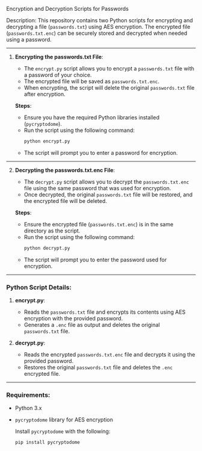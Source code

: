 Encryption and Decryption Scripts for Passwords

Description:
This repository contains two Python scripts for encrypting and decrypting a file (`passwords.txt`) using AES encryption. The encrypted file (`passwords.txt.enc`) can be securely stored and decrypted when needed using a password.

---

1. **Encrypting the passwords.txt File**:
   - The `encrypt.py` script allows you to encrypt a `passwords.txt` file with a password of your choice.
   - The encrypted file will be saved as `passwords.txt.enc`.
   - When encrypting, the script will delete the original `passwords.txt` file after encryption.

   **Steps**:
   - Ensure you have the required Python libraries installed (`pycryptodome`).
   - Run the script using the following command:
     ```bash
     python encrypt.py
     ```
   - The script will prompt you to enter a password for encryption.

---

2. **Decrypting the passwords.txt.enc File**:
   - The `decrypt.py` script allows you to decrypt the `passwords.txt.enc` file using the same password that was used for encryption.
   - Once decrypted, the original `passwords.txt` file will be restored, and the encrypted file will be deleted.

   **Steps**:
   - Ensure the encrypted file (`passwords.txt.enc`) is in the same directory as the script.
   - Run the script using the following command:
     ```bash
     python decrypt.py
     ```
   - The script will prompt you to enter the password used for encryption.

---

### Python Script Details:

1. **encrypt.py**:
   - Reads the `passwords.txt` file and encrypts its contents using AES encryption with the provided password.
   - Generates a `.enc` file as output and deletes the original `passwords.txt` file.

2. **decrypt.py**:
   - Reads the encrypted `passwords.txt.enc` file and decrypts it using the provided password.
   - Restores the original `passwords.txt` file and deletes the `.enc` encrypted file.

---

### Requirements:
- Python 3.x
- `pycryptodome` library for AES encryption

   Install `pycryptodome` with the following:
   ```bash
   pip install pycryptodome
